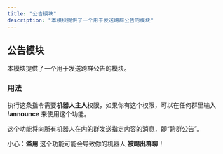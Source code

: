 ```yaml
---
title: "公告模块"
description: "本模块提供了一个用于发送跨群公告的模块"
---
```


## 公告模块

本模块提供了一个用于发送跨群公告的模块。

### 用法

执行这条指令需要**机器人主人**权限，如果你有这个权限，可以在任何群里输入 **!announce** 来使用这个功能。

这个功能将向所有机器人在内的群发送指定内容的消息，即“跨群公告”。

小心：**滥用** 这个功能可能会导致你的机器人 **被踢出群聊**！
